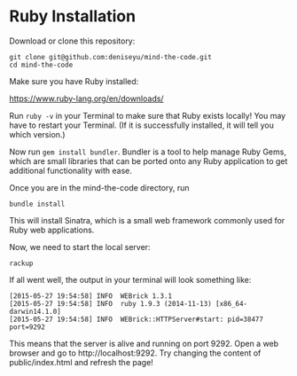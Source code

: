 # Ruby Installation

Download or clone this repository:

```
git clone git@github.com:deniseyu/mind-the-code.git
cd mind-the-code
```

Make sure you have Ruby installed:

https://www.ruby-lang.org/en/downloads/

Run ```ruby -v``` in your Terminal to make sure that Ruby exists locally! You may have to restart your Terminal. (If it is successfully installed, it will tell you which version.)

Now run ```gem install bundler```. Bundler is a tool to help manage Ruby Gems, which are small libraries that can be ported onto any Ruby application to get additional functionality with ease.

Once you are in the mind-the-code directory, run

```
bundle install
```

This will install Sinatra, which is a small web framework commonly used for Ruby web applications.

Now, we need to start the local server:

```
rackup
```

If all went well, the output in your terminal will look something like:

```
[2015-05-27 19:54:58] INFO  WEBrick 1.3.1
[2015-05-27 19:54:58] INFO  ruby 1.9.3 (2014-11-13) [x86_64-darwin14.1.0]
[2015-05-27 19:54:58] INFO  WEBrick::HTTPServer#start: pid=38477 port=9292
```

This means that the server is alive and running on port 9292. Open a web browser and go to http://localhost:9292. Try changing the content of public/index.html and refresh the page!
